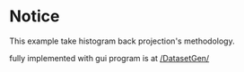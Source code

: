# Notice

This example take histogram back projection's methodology.

fully implemented with gui program is at [/DatasetGen/](https://github.com/EyesHawk/EyesHawk/tree/master/DatasetGen)


